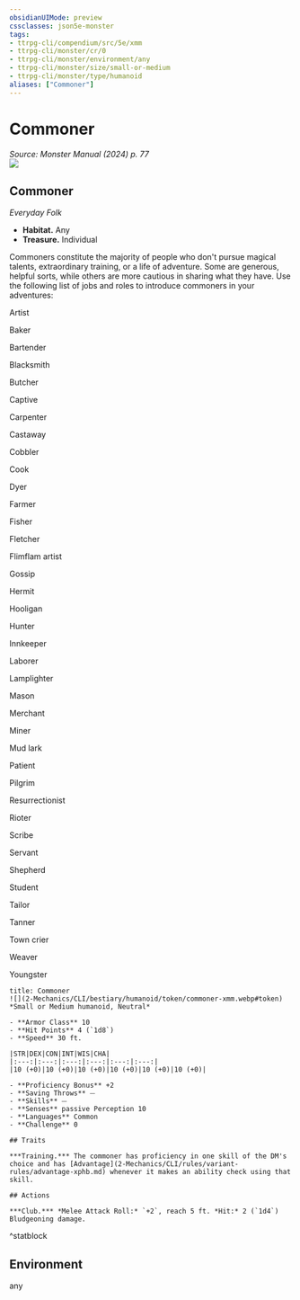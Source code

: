 ```yaml
---
obsidianUIMode: preview
cssclasses: json5e-monster
tags:
- ttrpg-cli/compendium/src/5e/xmm
- ttrpg-cli/monster/cr/0
- ttrpg-cli/monster/environment/any
- ttrpg-cli/monster/size/small-or-medium
- ttrpg-cli/monster/type/humanoid
aliases: ["Commoner"]
---
```

# Commoner
*Source: Monster Manual (2024) p. 77*  
![](2-Mechanics/CLI/bestiary/humanoid/img/commoner.webp#right)

## Commoner

*Everyday Folk*

- **Habitat.** Any  
- **Treasure.** Individual  

Commoners constitute the majority of people who don't pursue magical talents, extraordinary training, or a life of adventure. Some are generous, helpful sorts, while others are more cautious in sharing what they have. Use the following list of jobs and roles to introduce commoners in your adventures:

Artist

Baker

Bartender

Blacksmith

Butcher

Captive

Carpenter

Castaway

Cobbler

Cook

Dyer

Farmer

Fisher

Fletcher

Flimflam artist

Gossip

Hermit

Hooligan

Hunter

Innkeeper

Laborer

Lamplighter

Mason

Merchant

Miner

Mud lark

Patient

Pilgrim

Resurrectionist

Rioter

Scribe

Servant

Shepherd

Student

Tailor

Tanner

Town crier

Weaver

Youngster

```ad-statblock
title: Commoner
![](2-Mechanics/CLI/bestiary/humanoid/token/commoner-xmm.webp#token)
*Small or Medium humanoid, Neutral*

- **Armor Class** 10 
- **Hit Points** 4 (`1d8`) 
- **Speed** 30 ft.

|STR|DEX|CON|INT|WIS|CHA|
|:---:|:---:|:---:|:---:|:---:|:---:|
|10 (+0)|10 (+0)|10 (+0)|10 (+0)|10 (+0)|10 (+0)|

- **Proficiency Bonus** +2
- **Saving Throws** ⏤
- **Skills** ⏤
- **Senses** passive Perception 10
- **Languages** Common
- **Challenge** 0

## Traits

***Training.*** The commoner has proficiency in one skill of the DM's choice and has [Advantage](2-Mechanics/CLI/rules/variant-rules/advantage-xphb.md) whenever it makes an ability check using that skill.

## Actions

***Club.*** *Melee Attack Roll:* `+2`, reach 5 ft. *Hit:* 2 (`1d4`) Bludgeoning damage.
```
^statblock

## Environment

any
